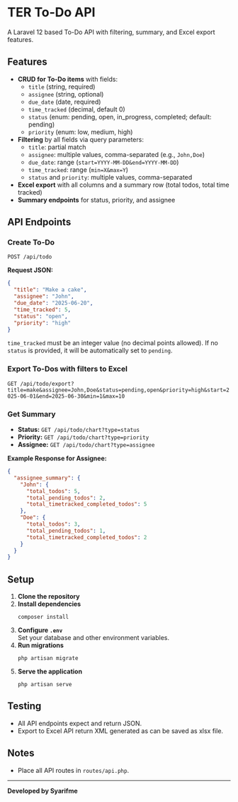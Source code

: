 # TER To-Do API

A Laravel 12 based To-Do API with filtering, summary, and Excel export features.

## Features

- **CRUD for To-Do items** with fields:
  - `title` (string, required)
  - `assignee` (string, optional)
  - `due_date` (date, required)
  - `time_tracked` (decimal, default 0)
  - `status` (enum: pending, open, in_progress, completed; default: pending)
  - `priority` (enum: low, medium, high)
- **Filtering** by all fields via query parameters:
  - `title`: partial match
  - `assignee`: multiple values, comma-separated (e.g., `John,Doe`)
  - `due_date`: range (`start=YYYY-MM-DD&end=YYYY-MM-DD`)
  - `time_tracked`: range (`min=X&max=Y`)
  - `status` and `priority`: multiple values, comma-separated
- **Excel export** with all columns and a summary row (total todos, total time tracked)
- **Summary endpoints** for status, priority, and assignee

## API Endpoints

### Create To-Do

`POST /api/todo`

**Request JSON:**
```json
{
  "title": "Make a cake",
  "assignee": "John",
  "due_date": "2025-06-20",
  "time_tracked": 5,
  "status": "open",
  "priority": "high"
}
```

`time_tracked` must be an integer value (no decimal points allowed). If no `status` is provided, it will be automatically set to `pending`.

### Export To-Dos with filters to Excel

`GET /api/todo/export?title=make&assignee=John,Doe&status=pending,open&priority=high&start=2025-06-01&end=2025-06-30&min=1&max=10`

### Get Summary

- **Status:** `GET /api/todo/chart?type=status`
- **Priority:** `GET /api/todo/chart?type=priority`
- **Assignee:** `GET /api/todo/chart?type=assignee`

**Example Response for Assignee:**
```json
{
  "assignee_summary": {
    "John": {
      "total_todos": 5,
      "total_pending_todos": 2,
      "total_timetracked_completed_todos": 5
    },
    "Doe": {
      "total_todos": 3,
      "total_pending_todos": 1,
      "total_timetracked_completed_todos": 2
    }
  }
}
```

## Setup

1. **Clone the repository**
2. **Install dependencies**
   ```
   composer install
   ```
3. **Configure `.env`**  
   Set your database and other environment variables.
4. **Run migrations**
   ```
   php artisan migrate
   ```
5. **Serve the application**
   ```
   php artisan serve
   ```

## Testing

- All API endpoints expect and return JSON.
- Export to Excel API return XML generated as can be saved as xlsx file.

## Notes

- Place all API routes in `routes/api.php`.

---

**Developed by Syarifme**